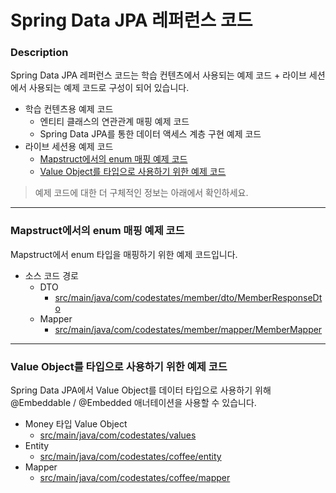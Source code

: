 # Spring Data JPA 레퍼런스 코드

### Description
Spring Data JPA 레퍼런스 코드는 학습 컨텐츠에서 사용되는 예제 코드 + 라이브 세션에서 사용되는 예제 코드로 구성이 되어 있습니다.
* 학습 컨텐츠용 예제 코드 
  * 엔티티 클래스의 연관관계 매핑 예제 코드 
  * Spring Data JPA를 통한 데이터 액세스 계층 구현 예제 코드
* 라이브 세션용 예제 코드
  * [Mapstruct에서의 enum 매핑 예제 코드](#mapstruct에서의-enum-매핑-예제-코드)
  * [Value Object를 타입으로 사용하기 위한 예제 코드](#value-object를-타입으로-사용하기-위한-예제-코드)
  
> 예제 코드에 대한 더 구체적인 정보는 아래에서 확인하세요.

---

### Mapstruct에서의 enum 매핑 예제 코드
Mapstruct에서 enum 타입을 매핑하기 위한 예제 코드입니다.
* 소스 코드 경로
  * DTO
    * [src/main/java/com/codestates/member/dto/MemberResponseDto](https://github.com/codestates-seb/be-reference-spring-data-jpa/blob/8a09d6d2fa79eb124e49d6a4ba8fdc69d3f0953a/src/main/java/com/codestates/member/dto/MemberResponseDto.java)
  * Mapper
    * [src/main/java/com/codestates/member/mapper/MemberMapper](https://github.com/codestates-seb/be-reference-spring-data-jpa/blob/8a09d6d2fa79eb124e49d6a4ba8fdc69d3f0953a/src/main/java/com/codestates/member/mapper/MemberMapper.java)
---

### Value Object를 타입으로 사용하기 위한 예제 코드
Spring Data JPA에서 Value Object를 데이터 타입으로 사용하기 위해 @Embeddable / @Embedded 애너테이션을 사용할 수 있습니다.
* Money 타입 Value Object
  * [src/main/java/com/codestates/values](https://github.com/codestates-seb/be-reference-spring-data-jpa/tree/main/src/main/java/com/codestates/values)
* Entity
  * [src/main/java/com/codestates/coffee/entity](https://github.com/codestates-seb/be-reference-spring-data-jpa/tree/main/src/main/java/com/codestates/coffee/entity)
* Mapper
  * [src/main/java/com/codestates/coffee/mapper](https://github.com/codestates-seb/be-reference-spring-data-jpa/tree/main/src/main/java/com/codestates/coffee/mapper)
